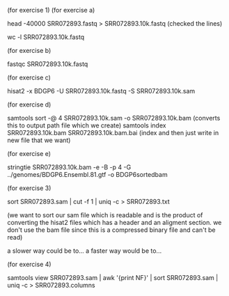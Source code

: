 (for exercise 1)
(for exercise a)

 head -40000 SRR072893.fastq > SRR072893.10k.fastq
(checked the lines)

 wc -l SRR072893.10k.fastq 
 
 
 
 (for exercise b)
 
 fastqc SRR072893.10k.fastq 
 
 
 
 (for exercise c)
 
 hisat2 -x BDGP6 -U SRR072893.10k.fastq -S SRR072893.10k.sam
 
 
 (for exercise d)
 
 
 samtools sort -@ 4 SRR072893.10k.sam -o SRR072893.10k.bam
 (converts this to output path file which we create)
 samtools index SRR072893.10k.bam SRR072893.10k.bam.bai
 (index and then just write in new file that we want)
 
 (for exercise e)
 
 stringtie SRR072893.10k.bam -e -B -p 4 -G ../genomes/BDGP6.Ensembl.81.gtf -o BDGP6sortedbam
 
 
 
 
 (for exercise 3)
 
 sort SRR072893.sam | cut -f 1 | uniq -c > SRR072893.txt
 
 (we want to sort our sam file which is readable and is the product of converting the hisat2 files which has a header and an aligment section. we don't use the bam file since this is a compressed binary file and can't be read)
 
 a slower way could be to...
 a faster way would be to...
 
 
 
 (for exercise 4)
 
 samtools view SRR072893.sam | awk '{print NF}' | sort SRR072893.sam | uniq -c > SRR072893.columns
 
 
 
 
 
 
 
 
 